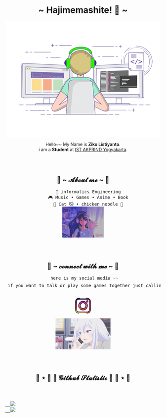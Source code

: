 <body>
 <center>

<h1 align="center">~ Hajimemashite! 👋  ~</h1>
<div align="center">
<img hight="400" width="500" alt="GIF" align="center" src="https://github.com/zikolistiyanto/zikolistiyanto/blob/main/assets/PROGRAMMER.gif">
 
Hello~~ My Name is **Ziko Listiyanto**.<br>
i am a **Student** at [IST AKPRIND Yogyakarta](https://www.akprind.ac.id/).<br>

<div><br><br>
 
<h2 align="center"> 🦊 ~ 𝓐𝓫𝓸𝓾𝓽 𝓶𝓮 ~ 🦊 </h2>
<pre>
    📖 informatics Engineering
    🎮 Music • Games • Anime • Book
    🐾 Cat 🐱 • chicken noodle 🍜
<img src="https://github.com/zikolistiyanto/zikolistiyanto/blob/main/assets/hello.gif" height="100" />
</pre>
<br><br>
</div>

<h2 align="center"> 🤝  ~  𝓬𝓸𝓷𝓷𝓮𝓬𝓽 𝔀𝓲𝓽𝓱 𝓶𝓮 ~ 🤝 </h2>
<pre>
 here is my social media ~~
 if you want to talk or play some games together just calling me༼ つ ◕_◕ ༽つ
<a href="https://www.instagram.com/zeeqo_0/">
<img align="center" alt="Instagram" width="50" hight="50" src="https://github.com/zikolistiyanto/zikolistiyanto/blob/main/assets/instagram-removebg-preview.png" />
</a> 
<img src="https://github.com/zikolistiyanto/zikolistiyanto/blob/main/assets/call.gif" height="100" />
</pre>


<br><br>

<h2 align="center"> 🐾 ⋆ 🐢  🎀  𝓖𝓲𝓽𝓱𝓾𝓫 𝓢𝓽𝓪𝓽𝓲𝓼𝓽𝓲𝓬  🎀  🐢 ⋆ 🐾 </h2>

<pre>
<p align="left">
<a href="https://github.com/zikolistiyanto">
  <img height="180em" src="https://github-readme-stats-eight-theta.vercel.app/api?username=zikolistiyanto&show_icons=true&theme=algolia&include_all_commits=true&count_private=true"/>
  <img height="180em" src="https://github-readme-stats-eight-theta.vercel.app/api/top-langs/?username=zikolistiyanto&layout=compact&langs_count=8&theme=algolia"/>
</a>
</p>
</pre>



 </center>
</body>
